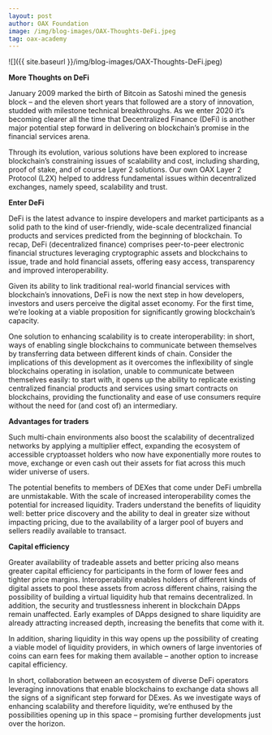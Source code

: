 ```yaml
---
layout: post
author: OAX Foundation
image: /img/blog-images/OAX-Thoughts-DeFi.jpeg
tag: oax-academy
---
```


![]({{ site.baseurl }}/img/blog-images/OAX-Thoughts-DeFi.jpeg)

<b>More Thoughts on DeFi</b>

January 2009 marked the birth of Bitcoin as Satoshi mined the genesis block – and the eleven short years that followed are a story of innovation, studded with milestone technical breakthroughs.   As we enter 2020 it’s becoming clearer all the time that Decentralized Finance (DeFi) is another major potential step forward in delivering on blockchain’s promise in the financial services arena.  

Through its evolution, various solutions have been explored to increase blockchain’s constraining issues of scalability and cost, including sharding, proof of stake, and of course Layer 2 solutions. Our own OAX Layer 2 Protocol (L2X) helped to address fundamental issues within decentralized exchanges, namely speed, scalability and trust. 

<b>Enter DeFi</b>

DeFi is the latest advance to inspire developers and market participants as a solid path to the kind of user-friendly, wide-scale decentralized financial products and services predicted from the beginning of blockchain.  To recap, DeFi (decentralized finance) comprises peer-to-peer electronic financial structures leveraging cryptographic assets and blockchains to issue, trade and hold financial assets, offering easy access, transparency and improved interoperability.  

Given its ability to link traditional real-world financial services with blockchain’s innovations, DeFi is now the next step in how developers, investors and users perceive  the digital asset economy. For the first time, we’re looking at a viable proposition for significantly growing blockchain’s capacity.  

One solution to enhancing scalability is to create interoperability: in short, ways of enabling single blockchains to communicate between themselves by transferring data between different kinds of chain.  Consider the implications of this development as it overcomes the inflexibility of single blockchains operating in isolation, unable to communicate between themselves easily: to start with, it opens up the ability to replicate existing centralized financial products and services using smart contracts on blockchains, providing the functionality and ease of use consumers require without the need for (and cost of) an intermediary.  

<b>Advantages for traders</b>

Such multi-chain environments also boost the scalability of decentralized networks by applying a multiplier effect, expanding the ecosystem of accessible cryptoasset holders who now have exponentially more routes to move, exchange or even cash out their assets for fiat across this much wider universe of users.  

The potential benefits to members of DEXes that come under DeFi umbrella are unmistakable. With the scale of increased interoperability comes the potential for increased liquidity. Traders understand the benefits of liquidity well: better price discovery and the ability to deal in greater size without impacting pricing, due to the availability of a larger pool of buyers and sellers readily available to transact.  

<b>Capital efficiency</b>

Greater availability of tradeable assets and better pricing also means greater capital efficiency for participants in the form of lower fees and tighter price margins. Interoperability enables holders of different kinds of digital assets to pool these assets from across different chains, raising the possibility of building a virtual liquidity hub that remains decentralized.  In addition, the security and trustlessness inherent in blockchain DApps remain unaffected. Early examples of DApps designed to share liquidity are already attracting increased depth, increasing the benefits that come with it.  

In addition, sharing liquidity in this way opens up the possibility of creating a viable model of liquidity providers, in which owners of large inventories of coins can earn fees for making them available – another option to increase capital efficiency.  

In short, collaboration between an ecosystem of diverse DeFi operators leveraging innovations that enable blockchains to exchange data shows all the signs of a significant step forward for DExes. As we investigate ways of enhancing scalability and therefore liquidity, we’re enthused by the possibilities opening up in this space – promising further developments just over the horizon.  
